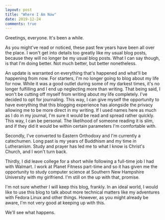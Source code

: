 ```yaml
---
layout: post
title: "Where I Am Now"
date: 2019-12-24
comments: true
---
```


Greetings, everyone. It's been a while.

As you might've read or noticed, these past few years have been all over the place. I won't get into details too greatly like my usual blog posts, because they will no longer be my usual blog posts. What I can say though, is that I'm doing better. Not much better, but better nonetheless.

An update is warranted on everything that's happened and what'll be happening from now. For starters, I'm no longer going to blog about my life for now. While it was a good outlet during some of my darkest times, it's no longer fulfilling and I end up neglecting more than writing. That being said, I won't be cutting off myself from writing about my life completely. I've decided to opt for journaling. This way, I can give myself the opportunity to have everything that this blogging experience has alongside the privacy allowing me to be more direct in my writing. If I used names here as much as I do in my journal, I'm sure it would be read and spread rather quickly. This way, I can be personal. The likelihood of someone reading it is slim, and if they did it would be within certain parameters I'm comfortable with.

Secondly, I've converted to Eastern Orthodoxy and I'm currently a catechumen. Long past is my years of Buddhism and my time in Lutheranism. Study and prayer has led me to what I know is Christ's Church, and I won't turn back.

Thirdly, I did leave college for a short while following a full-time job I had with Walmart. I work at Planet Fitness part-time and so it has given me the opportunity to study computer science at Southern New Hampshire University with my girlfriend. I'm still on the up with that, promise.

I'm not sure whether I will keep this blog, frankly. In an ideal world, I would like to use this blog to talk about more technical matters like my adventures with Fedora Linux and other things. However, as you might already be aware, I'm not very good at keeping up with this.

We'll see what happens.
